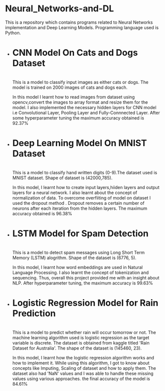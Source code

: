 # Neural_Networks-and-DL
This is a repository which contains programs related to Neural Networks implementation and Deep Learning Models. Programming language used is Python.

* # CNN Model On Cats and Dogs Dataset
  <br>This is a model to classify input images as either cats or dogs. The model is trained on 2000 images of cats and dogs each.<br>
  <p>      In this model I learnt how to read images from dataset using opencv,convert the images to array format and resize them for the model. I also implemented the necessary hidden layers for CNN model i.e Convolutional Layer, Pooling Layer and Fully-Connnected Layer. After some hyperparameter tuning the maximum accuracy obtained is 92.37%</p>

* # Deep Learning Model On MNIST Dataset
  <br>This is a model to classify hand written digits (0-9).The dataset used is MNIST dataset. Shape of dataset is (42000,785).
  <br>
  <p>In this model, I learnt how to create input layers,hiiden layers and output layers for a neural network. I also learnt about the concept of normalization of data.
  To overcome overfiiting of model on dataset I used the dropout method . Dropout removes a certain number of neurons after each iteration from the hidden layers.
  The maximum accuracy obtained is 96.38%</p>

* # LSTM Model for Spam Detection
  <br>This is a model to detect spam messages using Long Short Term Memory (LSTM) alogrithm. Shape of the dataset is (6776, 5).
  <br>
  <p>In this model, I learnt how word embeddings are used in Natural Language Processing. I also learnt the concept of tokenization and sequencing. Thus, overall this project provided me with an insight about NLP. After hyperparameter tuning, the maximum accuracy is 99.63%</p>


* # Logistic Regression Model for Rain Prediction
  <br>This is a model to predict whether rain will occur tomorrow or not. The machine learning algorithm used is logistic regression as the target variable is discrete. The dataset is obtained from kaggle titled 'Rain Dataset for Australia'. The shape of the dataset is (145460, 23).<br>
  <p>In this model, I learnt how the logistic regression algorithm works and how to implement it. While using this algorithm, I got to know about concepts like Imputing, Scaling of dataset and how to apply them. The dataset also had 'NaN' values and I was able to handle these missing values using various approaches. the final accuracy of the model is 84.61%</p>
